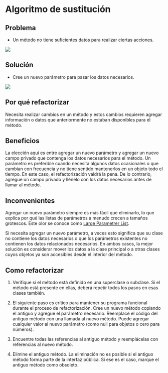 # Algoritmo de sustitución

## Problema
* Un método no tiene suficientes datos para realizar ciertas acciones.

![](https://refactoring.guru/images/refactoring/diagrams/Add%20Parameter%20-%20Before.png)

## Solución
* Cree un nuevo parámetro para pasar los datos necesarios.

![](https://refactoring.guru/images/refactoring/diagrams/Add%20Parameter%20-%20After.png)

## Por qué refactorizar
Necesita realizar cambios en un método y estos cambios requieren agregar información o datos que anteriormente no estaban disponibles para el método.

## Beneficios

La elección aquí es entre agregar un nuevo parámetro y agregar un nuevo campo privado que contenga los datos necesarios para el método. Un parámetro es preferible cuando necesita algunos datos ocasionales o que cambian con frecuencia y no tiene sentido mantenerlos en un objeto todo el tiempo. En este caso, el refactorización valdrá la pena. De lo contrario, agregue un campo privado y llénelo con los datos necesarios antes de llamar al método.

## Inconvenientes
Agregar un nuevo parámetro siempre es más fácil que eliminarlo, lo que explica por qué las listas de parámetros a menudo crecen a tamaños grotescos. Este olor se conoce como [Large Parametrer List](https://refactoring.guru/es/smells/long-parameter-list).

Si necesita agregar un nuevo parámetro, a veces esto significa que su clase no contiene los datos necesarios o que los parámetros existentes no contienen los datos relacionados necesarios. En ambos casos, la mejor solución es considerar mover los datos a la clase principal o a otras clases cuyos objetos ya son accesibles desde el interior del método.

## Como refactorizar

1. Verifique si el método está definido en una superclase o subclase. Si el método está presente en ellas, deberá repetir todos los pasos en esas clases también.

2. El siguiente paso es crítico para mantener su programa funcional durante el proceso de refactorización. Cree un nuevo método copiando el antiguo y agregue el parámetro necesario. Reemplace el código del antiguo método con una llamada al nuevo método. Puede agregar cualquier valor al nuevo parámetro (como null para objetos o cero para números).

3. Encuentre todas las referencias al antiguo método y reemplácelas con referencias al nuevo método.

4. Elimine el antiguo método. La eliminación no es posible si el antiguo método forma parte de la interfaz pública. Si ese es el caso, marque el antiguo método como obsoleto.
